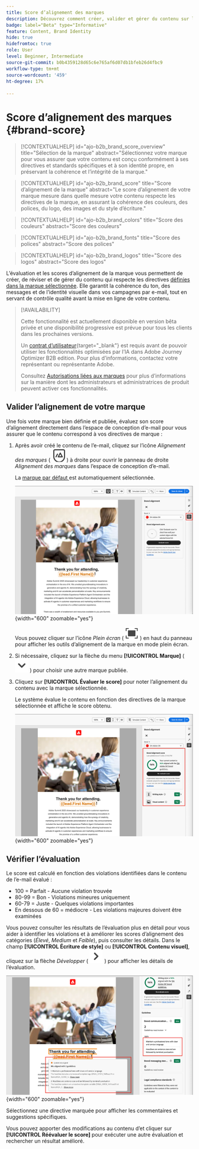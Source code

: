 ```yaml
---
title: Score d’alignement des marques
description: Découvrez comment créer, valider et gérer du contenu sur la marque à l’aide d’un score d’alignement de la marque.
badge: label="Beta" type="Informative"
feature: Content, Brand Identity
hide: true
hidefromtoc: true
role: User
level: Beginner, Intermediate
source-git-commit: b0b4359128d65c6e765af6d07db1bfeb26d4fbc9
workflow-type: tm+mt
source-wordcount: '459'
ht-degree: 17%

---
```


# Score d’alignement des marques {#brand-score}

>[!CONTEXTUALHELP]
>id="ajo-b2b_brand_score_overview"
>title="Sélection de la marque"
>abstract="Sélectionnez votre marque pour vous assurer que votre contenu est conçu conformément à ses directives et standards spécifiques et à son identité propre, en préservant la cohérence et l’intégrité de la marque."

>[!CONTEXTUALHELP]
>id="ajo-b2b_brand_score"
>title="Score d’alignement de la marque"
>abstract="Le score d’alignement de votre marque mesure dans quelle mesure votre contenu respecte les directives de la marque, en assurant la cohérence des couleurs, des polices, du logo, des images et du style d’écriture."

>[!CONTEXTUALHELP]
>id="ajo-b2b_brand_colors"
>title="Score des couleurs"
>abstract="Score des couleurs"

>[!CONTEXTUALHELP]
>id="ajo-b2b_brand_fonts"
>title="Score des polices"
>abstract="Score des polices"

>[!CONTEXTUALHELP]
>id="ajo-b2b_brand_logos"
>title="Score des logos"
>abstract="Score des logos"

L’évaluation et les scores d’alignement de la marque vous permettent de créer, de réviser et de gérer du contenu qui respecte les directives [définies dans la marque sélectionnée](./brands-manage-create.md#brand-definitions). Elle garantit la cohérence du ton, des messages et de l’identité visuelle dans vos campagnes par e-mail, tout en servant de contrôle qualité avant la mise en ligne de votre contenu.

>[!AVAILABILITY]
>
>Cette fonctionnalité est actuellement disponible en version bêta privée et une disponibilité progressive est prévue pour tous les clients dans les prochaines versions.
>
>Un [contrat d’utilisateur](https://www.adobe.com/legal/licenses-terms/adobe-dx-gen-ai-user-guidelines.html){target="_blank"} est requis avant de pouvoir utiliser les fonctionnalités optimisées par l’IA dans Adobe Journey Optimizer B2B edition. Pour plus d’informations, contactez votre représentant ou représentante Adobe.
>
>Consultez [Autorisations liées aux marques](./brands-overview.md#brand-related-permissions) pour plus d’informations sur la manière dont les administrateurs et administratrices de produit peuvent activer ces fonctionnalités.

## Valider l’alignement de votre marque

Une fois votre marque bien définie et publiée, évaluez son score d’alignement directement dans l’espace de conception d’e-mail pour vous assurer que le contenu correspond à vos directives de marque :

1. Après avoir créé le contenu de l’e-mail, cliquez sur l’icône _Alignement des marques_ ( ![Icône d’alignement des marques](../assets/do-not-localize/icon-brand-compliance.svg) ) à droite pour ouvrir le panneau de droite _Alignement des marques_ dans l’espace de conception d’e-mail.

   La [ marque par défaut ](./brands-manage-create.md#default-brand) est automatiquement sélectionnée.

   ![Accéder aux outils d’alignement des marques](./assets/brands-alignment-sidebar.png){width="600" zoomable="yes"}

   Vous pouvez cliquer sur l’icône _Plein écran_ ( ![Icône Plein écran](../assets/do-not-localize/icon-full-screen.svg) ) en haut du panneau pour afficher les outils d’alignement de la marque en mode plein écran.

1. Si nécessaire, cliquez sur la flèche du menu **[!UICONTROL Marque]** ( ![Flèche vers le bas](../assets/do-not-localize/icon-down-menu.svg) ) pour choisir une autre marque publiée.

1. Cliquez sur **[!UICONTROL Évaluer le score]** pour noter l’alignement du contenu avec la marque sélectionnée.

   Le système évalue le contenu en fonction des directives de la marque sélectionnée et affiche le score obtenu.

   ![Score d’évaluation de l’alignement des marques](./assets/brands-alignment-evaluation.png){width="600" zoomable="yes"}

## Vérifier l’évaluation

Le score est calculé en fonction des violations identifiées dans le contenu de l’e-mail évalué :

* 100 = Parfait - Aucune violation trouvée
* 80-99 = Bon - Violations mineures uniquement
* 60-79 = Juste - Quelques violations importantes
* En dessous de 60 = médiocre - Les violations majeures doivent être examinées

Vous pouvez consulter les résultats de l’évaluation plus en détail pour vous aider à identifier les violations et à améliorer les scores d’alignement des catégories (_Élevé_, _Medium_ et _Faible_), puis consulter les détails. Dans le champ **[!UICONTROL Écriture de style]** ou **[!UICONTROL Contenu visuel]**, cliquez sur la flèche _Développer_ ( ![Flèche Développer](../assets/do-not-localize/icon-expand-right.svg) ) pour afficher les détails de l’évaluation.

![Détails de l’évaluation de l’alignement des marques](./assets/brands-alignment-evaluation-details.png){width="600" zoomable="yes"}

Sélectionnez une directive marquée pour afficher les commentaires et suggestions spécifiques.

Vous pouvez apporter des modifications au contenu d’et cliquer sur **[!UICONTROL Réévaluer le score]** pour exécuter une autre évaluation et rechercher un résultat amélioré.

